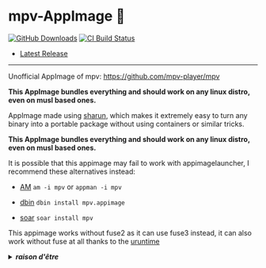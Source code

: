# mpv-AppImage 🐧

[![GitHub Downloads](https://img.shields.io/github/downloads/pkgforge-dev/mpv-AppImage/total?logo=github&label=GitHub%20Downloads)](https://github.com/pkgforge-dev/mpv-AppImage/releases/latest)
[![CI Build Status](https://github.com//pkgforge-dev/mpv-AppImage/actions/workflows/blank2.yml/badge.svg)](https://github.com/pkgforge-dev/mpv-AppImage/releases/latest)

* [Latest Release](https://github.com/pkgforge-dev/mpv-AppImage/releases/latest)

---

Unofficial AppImage of mpv: https://github.com/mpv-player/mpv

**This AppImage bundles everything and should work on any linux distro, even on musl based ones.** 

AppImage made using [sharun](https://github.com/VHSgunzo/sharun), which makes it extremely easy to turn any binary into a portable package without using containers or similar tricks.

**This AppImage bundles everything and should work on any linux distro, even on musl based ones.**

It is possible that this appimage may fail to work with appimagelauncher, I recommend these alternatives instead: 

* [AM](https://github.com/ivan-hc/AM) `am -i mpv` or `appman -i mpv`

* [dbin](https://github.com/xplshn/dbin) `dbin install mpv.appimage`

* [soar](https://github.com/pkgforge/soar) `soar install mpv`

This appimage works without fuse2 as it can use fuse3 instead, it can also work without fuse at all thanks to the [uruntime](https://github.com/VHSgunzo/uruntime)

<details>
  <summary><b><i>raison d'être</i></b></summary>
    <img src="https://github.com/user-attachments/assets/d40067a6-37d2-4784-927c-2c7f7cc6104b" alt="Inspiration Image">
  </a>
</details>

